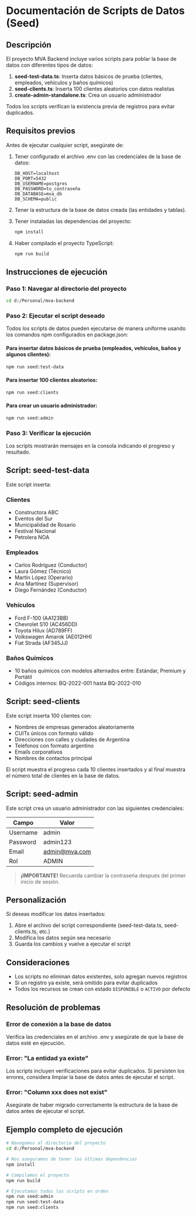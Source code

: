 # Documentación de Scripts de Datos (Seed)

## Descripción

El proyecto MVA Backend incluye varios scripts para poblar la base de datos con diferentes tipos de datos:

1. **seed-test-data.ts**: Inserta datos básicos de prueba (clientes, empleados, vehículos y baños químicos)
2. **seed-clients.ts**: Inserta 100 clientes aleatorios con datos realistas
3. **create-admin-standalone.ts**: Crea un usuario administrador

Todos los scripts verifican la existencia previa de registros para evitar duplicados.

## Requisitos previos

Antes de ejecutar cualquier script, asegúrate de:

1. Tener configurado el archivo .env con las credenciales de la base de datos:

   ```
   DB_HOST=localhost
   DB_PORT=5432
   DB_USERNAME=postgres
   DB_PASSWORD=tu_contraseña
   DB_DATABASE=mva_db
   DB_SCHEMA=public
   ```

2. Tener la estructura de la base de datos creada (las entidades y tablas).

3. Tener instaladas las dependencias del proyecto:

   ```bash
   npm install
   ```

4. Haber compilado el proyecto TypeScript:
   ```bash
   npm run build
   ```

## Instrucciones de ejecución

### Paso 1: Navegar al directorio del proyecto

```bash
cd d:/Personal/mva-backend
```

### Paso 2: Ejecutar el script deseado

Todos los scripts de datos pueden ejecutarse de manera uniforme usando los comandos npm configurados en package.json:

#### Para insertar datos básicos de prueba (empleados, vehículos, baños y algunos clientes):

```bash
npm run seed:test-data
```

#### Para insertar 100 clientes aleatorios:

```bash
npm run seed:clients
```

#### Para crear un usuario administrador:

```bash
npm run seed:admin
```

### Paso 3: Verificar la ejecución

Los scripts mostrarán mensajes en la consola indicando el progreso y resultado.

## Script: seed-test-data

Este script inserta:

### Clientes

- Constructora ABC
- Eventos del Sur
- Municipalidad de Rosario
- Festival Nacional
- Petrolera NOA

### Empleados

- Carlos Rodríguez (Conductor)
- Laura Gómez (Técnico)
- Martín López (Operario)
- Ana Martínez (Supervisor)
- Diego Fernández (Conductor)

### Vehículos

- Ford F-100 (AA123BB)
- Chevrolet S10 (AC456DD)
- Toyota Hilux (AD789FF)
- Volkswagen Amarok (AE012HH)
- Fiat Strada (AF345JJ)

### Baños Químicos

- 10 baños químicos con modelos alternados entre: Estándar, Premium y Portátil
- Códigos internos: BQ-2022-001 hasta BQ-2022-010

## Script: seed-clients

Este script inserta 100 clientes con:

- Nombres de empresas generados aleatoriamente
- CUITs únicos con formato válido
- Direcciones con calles y ciudades de Argentina
- Teléfonos con formato argentino
- Emails corporativos
- Nombres de contactos principal

El script muestra el progreso cada 10 clientes insertados y al final muestra el número total de clientes en la base de datos.

## Script: seed-admin

Este script crea un usuario administrador con las siguientes credenciales:

| Campo    | Valor         |
| -------- | ------------- |
| Username | admin         |
| Password | admin123      |
| Email    | admin@mva.com |
| Rol      | ADMIN         |

> **¡IMPORTANTE!** Recuerda cambiar la contraseña después del primer inicio de sesión.

## Personalización

Si deseas modificar los datos insertados:

1. Abre el archivo del script correspondiente (seed-test-data.ts, seed-clients.ts, etc.)
2. Modifica los datos según sea necesario
3. Guarda los cambios y vuelve a ejecutar el script

## Consideraciones

- Los scripts no eliminan datos existentes, solo agregan nuevos registros
- Si un registro ya existe, será omitido para evitar duplicados
- Todos los recursos se crean con estado `DISPONIBLE` o `ACTIVO` por defecto

## Resolución de problemas

### Error de conexión a la base de datos

Verifica las credenciales en el archivo .env y asegúrate de que la base de datos esté en ejecución.

### Error: "La entidad ya existe"

Los scripts incluyen verificaciones para evitar duplicados. Si persisten los errores, considera limpiar la base de datos antes de ejecutar el script.

### Error: "Column xxx does not exist"

Asegúrate de haber migrado correctamente la estructura de la base de datos antes de ejecutar el script.

## Ejemplo completo de ejecución

```bash
# Navegamos al directorio del proyecto
cd d:/Personal/mva-backend

# Nos aseguramos de tener las últimas dependencias
npm install

# Compilamos el proyecto
npm run build

# Ejecutamos todos los scripts en orden
npm run seed:admin
npm run seed:test-data
npm run seed:clients
```
